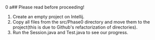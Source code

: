 0 a## Please read before proceeding!

1. Create an empty project on Intellij.
2. Copy all files from the src/Phase0 directory and move them to the project(this is due to Github's refactorization of directories).
3. Run the Session.java and Test.java to see our progress.
